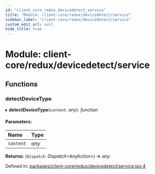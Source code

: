 ```yaml
---
id: "client_core_redux_devicedetect_service"
title: "Module: client-core/redux/devicedetect/service"
sidebar_label: "client-core/redux/devicedetect/service"
custom_edit_url: null
hide_title: true
---
```


# Module: client-core/redux/devicedetect/service

## Functions

### detectDeviceType

▸ **detectDeviceType**(`content`: *any*): *function*

#### Parameters:

Name | Type |
:------ | :------ |
`content` | *any* |

**Returns:** (`dispatch`: *Dispatch*<AnyAction\>) => *any*

Defined in: [packages/client-core/redux/devicedetect/service.tsx:4](https://github.com/xr3ngine/xr3ngine/blob/9d253dc38/packages/client-core/redux/devicedetect/service.tsx#L4)
